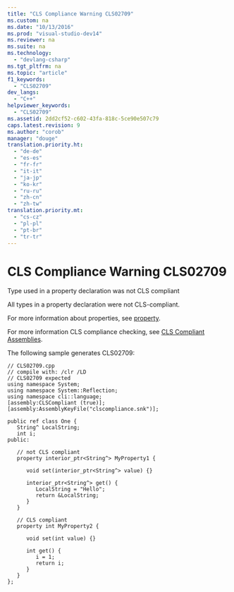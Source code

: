 ```yaml
---
title: "CLS Compliance Warning CLS02709"
ms.custom: na
ms.date: "10/13/2016"
ms.prod: "visual-studio-dev14"
ms.reviewer: na
ms.suite: na
ms.technology: 
  - "devlang-csharp"
ms.tgt_pltfrm: na
ms.topic: "article"
f1_keywords: 
  - "CLS02709"
dev_langs: 
  - "C++"
helpviewer_keywords: 
  - "CLS02709"
ms.assetid: 2dd2cf52-c602-43fa-818c-5ce90e507c79
caps.latest.revision: 9
ms.author: "corob"
manager: "douge"
translation.priority.ht: 
  - "de-de"
  - "es-es"
  - "fr-fr"
  - "it-it"
  - "ja-jp"
  - "ko-kr"
  - "ru-ru"
  - "zh-cn"
  - "zh-tw"
translation.priority.mt: 
  - "cs-cz"
  - "pl-pl"
  - "pt-br"
  - "tr-tr"
---
```

# CLS Compliance Warning CLS02709
Type used in a property declaration was not CLS compliant  
  
 All types in a property declaration were not CLS-compliant.  
  
 For more information about properties, see [property](../Topic/property%20%20\(C++%20Component%20Extensions\).md).  
  
 For more information CLS compliance checking, see [CLS Compliant Assemblies](assetId:///3320b57e-ea55-4697-a17d-f509a36a3c93).  
  
 The following sample generates CLS02709:  
  
```  
// CLS02709.cpp  
// compile with: /clr /LD  
// CLS02709 expected  
using namespace System;  
using namespace System::Reflection;  
using namespace cli::language;  
[assembly:CLSCompliant (true)];  
[assembly:AssemblyKeyFile("clscompliance.snk")];  
  
public ref class One {  
   String^ LocalString;  
   int i;  
public:  
  
   // not CLS compliant  
   property interior_ptr<String^> MyProperty1 {  
  
      void set(interior_ptr<String^> value) {}  
  
      interior_ptr<String^> get() {  
         LocalString = "Hello";  
         return &LocalString;  
      }  
   }  
  
   // CLS compliant  
   property int MyProperty2 {  
  
      void set(int value) {}  
  
      int get() {  
         i = 1;  
         return i;  
      }  
   }  
};  
```